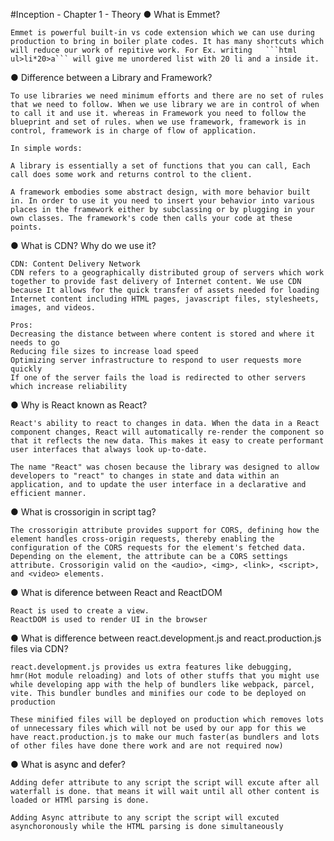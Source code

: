 #Inception - Chapter 1 - Theory
● What is Emmet?

    Emmet is powerful built-in vs code extension which we can use during production to bring in boiler plate codes. It has many shortcuts which will reduce our work of repitive work. For Ex. writing   ```html ul>li*20>a``` will give me unordered list with 20 li and a inside it.

● Difference between a Library and Framework?

    To use libraries we need minimum efforts and there are no set of rules that we need to follow. When we use library we are in control of when to call it and use it. whereas in Framework you need to follow the blueprint and set of rules. when we use framework, framework is in control, framework is in charge of flow of application.

    In simple words:

    A library is essentially a set of functions that you can call, Each call does some work and returns control to the client.

    A framework embodies some abstract design, with more behavior built in. In order to use it you need to insert your behavior into various places in the framework either by subclassing or by plugging in your own classes. The framework's code then calls your code at these points.

● What is CDN? Why do we use it?

    CDN: Content Delivery Network
    CDN refers to a geographically distributed group of servers which work together to provide fast delivery of Internet content. We use CDN because It allows for the quick transfer of assets needed for loading Internet content including HTML pages, javascript files, stylesheets, images, and videos. 

    Pros:
    Decreasing the distance between where content is stored and where it needs to go
    Reducing file sizes to increase load speed
    Optimizing server infrastructure to respond to user requests more quickly
    If one of the server fails the load is redirected to other servers which increase reliability

● Why is React known as React?

    React's ability to react to changes in data. When the data in a React component changes, React will automatically re-render the component so that it reflects the new data. This makes it easy to create performant user interfaces that always look up-to-date.

    The name "React" was chosen because the library was designed to allow developers to "react" to changes in state and data within an application, and to update the user interface in a declarative and efficient manner.

● What is crossorigin in script tag?

    The crossorigin attribute provides support for CORS, defining how the element handles cross-origin requests, thereby enabling the configuration of the CORS requests for the element's fetched data. Depending on the element, the attribute can be a CORS settings attribute. Crossorigin valid on the <audio>, <img>, <link>, <script>, and <video> elements.

● What is diference between React and ReactDOM

    React is used to create a view.
    ReactDOM is used to render UI in the browser

● What is difference between react.development.js and react.production.js files via CDN?

    react.development.js provides us extra features like debugging, hmr(Hot module reloading) and lots of other stuffs that you might use while developing app with the help of bundlers like webpack, parcel, vite. This bundler bundles and minifies our code to be deployed on production

    These minified files will be deployed on production which removes lots of unnecessary files which will not be used by our app for this we have react.production.js to make our much faster(as bundlers and lots of other files have done there work and are not required now)

● What is async and defer?

    Adding defer attribute to any script the script will excute after all waterfall is done. that means it will wait until all other content is loaded or HTMl parsing is done. 
    
    Adding Async attribute to any script the script will excuted asynchoronously while the HTML parsing is done simultaneously 